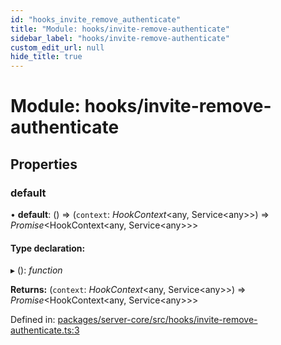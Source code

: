 ```yaml
---
id: "hooks_invite_remove_authenticate"
title: "Module: hooks/invite-remove-authenticate"
sidebar_label: "hooks/invite-remove-authenticate"
custom_edit_url: null
hide_title: true
---
```


# Module: hooks/invite-remove-authenticate

## Properties

### default

• **default**: () => (`context`: *HookContext*<any, Service<any\>\>) => *Promise*<HookContext<any, Service<any\>\>\>

#### Type declaration:

▸ (): *function*

**Returns:** (`context`: *HookContext*<any, Service<any\>\>) => *Promise*<HookContext<any, Service<any\>\>\>

Defined in: [packages/server-core/src/hooks/invite-remove-authenticate.ts:3](https://github.com/xr3ngine/xr3ngine/blob/77d12cea0/packages/server-core/src/hooks/invite-remove-authenticate.ts#L3)
